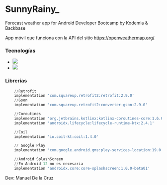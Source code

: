 # SunnyRainy_
 Forecast weather app for Android Developer Bootcamp by Kodemia & Backbase

App móvil que funciona con la API del sitio https://openweathermap.org/

### Tecnologías

- <img src="https://img.shields.io/badge/Android Studio-E34F26?style=for-the-badge&logo=&logoColor=white">
- <img src="https://img.shields.io/badge/Kotlin-239120?&style=for-the-badge&logo=&logoColor=black">


### Librerias
```python
    //Retrofit
    implementation 'com.squareup.retrofit2:retrofit:2.9.0'
    //Gson
    implementation 'com.squareup.retrofit2:converter-gson:2.9.0'

    //Coroutines
    implementation 'org.jetbrains.kotlinx:kotlinx-coroutines-core:1.6.0'
    implementation 'androidx.lifecycle:lifecycle-runtime-ktx:2.4.1'

    //Coil
    implementation 'io.coil-kt:coil:1.4.0'

    // Google Play
    implementation 'com.google.android.gms:play-services-location:19.0.1'

    //Android SplashScreen
    //En Android 12 no es necesaria
    implementation 'androidx.core:core-splashscreen:1.0.0-beta01'
```
Dev: Manuel De la Cruz
